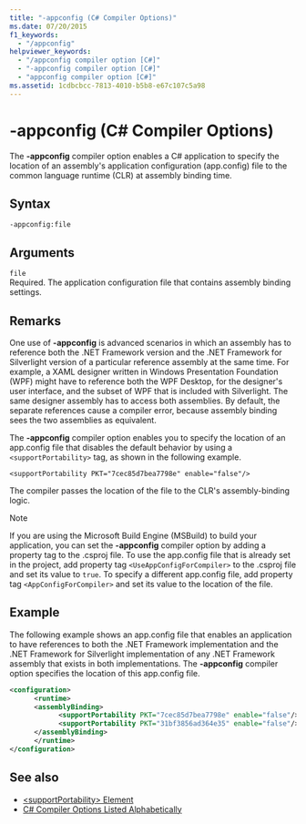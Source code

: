 ```yaml
---
title: "-appconfig (C# Compiler Options)"
ms.date: 07/20/2015
f1_keywords: 
  - "/appconfig"
helpviewer_keywords: 
  - "/appconfig compiler option [C#]"
  - "-appconfig compiler option [C#]"
  - "appconfig compiler option [C#]"
ms.assetid: 1cdbcbcc-7813-4010-b5b8-e67c107c5a98
---
```

# -appconfig (C# Compiler Options)
The **-appconfig** compiler option enables a C# application to specify the location of an assembly's application configuration (app.config) file to the common language runtime (CLR) at assembly binding time.  
  
## Syntax  
  
```console  
-appconfig:file  
```  
  
## Arguments  
 `file`  
 Required. The application configuration file that contains assembly binding settings.  
  
## Remarks  
 One use of **-appconfig** is advanced scenarios in which an assembly has to reference both the .NET Framework version and the .NET Framework for Silverlight version of a particular reference assembly at the same time. For example, a XAML designer written in Windows Presentation Foundation (WPF) might have to reference both the WPF Desktop, for the designer's user interface, and the subset of WPF that is included with Silverlight. The same designer assembly has to access both assemblies. By default, the separate references cause a compiler error, because assembly binding sees the two assemblies as equivalent.  
  
 The **-appconfig** compiler option enables you to specify the location of an app.config file that disables the default behavior by using a `<supportPortability>` tag, as shown in the following example.  
  
 `<supportPortability PKT="7cec85d7bea7798e" enable="false"/>`  
  
 The compiler passes the location of the file to the CLR's assembly-binding logic.  
  
> [!NOTE]
> If you are using the Microsoft Build Engine (MSBuild) to build your application, you can set the **-appconfig** compiler option by adding a property tag to the .csproj file. To use the app.config file that is already set in the project, add property tag `<UseAppConfigForCompiler>` to the .csproj file and set its value to `true`. To specify a different app.config file, add property tag `<AppConfigForCompiler>` and set its value to the location of the file.  
  
## Example  
 The following example shows an app.config file that enables an application to have references to both the .NET Framework implementation and the .NET Framework for Silverlight implementation of any .NET Framework assembly that exists in both implementations. The **-appconfig** compiler option specifies the location of this app.config file.  
  
```xml  
<configuration>  
      <runtime>  
      <assemblyBinding>  
            <supportPortability PKT="7cec85d7bea7798e" enable="false"/>  
            <supportPortability PKT="31bf3856ad364e35" enable="false"/>  
      </assemblyBinding>  
      </runtime>  
</configuration>  
```  
  
## See also

- [\<supportPortability> Element](../../../framework/configure-apps/file-schema/runtime/supportportability-element.md)
- [C# Compiler Options Listed Alphabetically](./listed-alphabetically.md)
